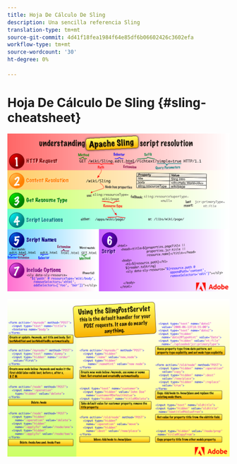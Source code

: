 ```yaml
---
title: Hoja De Cálculo De Sling
description: Una sencilla referencia Sling
translation-type: tm+mt
source-git-commit: 4d41f18fea1984f64e85df6b06602426c3602efa
workflow-type: tm+mt
source-wordcount: '30'
ht-degree: 0%

---
```



# Hoja De Cálculo De Sling {#sling-cheatsheet}

![Explicación de la resolución del script Apache Sling.](assets/sling-cheatsheet-01.png)

![Uso de SlingPostServlet: es el controlador predeterminado para las solicitudes POST; puede hacer casi cualquier cosa.](assets/sling-cheatsheet-02.png)

